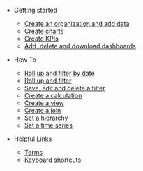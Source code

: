 * Getting started
  * [Create an organization and add data](getting_started/quick-start.md)
  * [Create charts](getting_started/charts.md)
  * [Create KPIs](getting_started/kpis.md)
  * [Add, delete and download dashboards](getting_started/dashboards.md)
  
* How To
  * [Roll up and filter by date](how_to/rollup.md)
  * [Roll up and filter](how_to/filter.md)
  * [Save, edit and delete a filter](how_to/filter.md)
  * [Create a calculation](how_to/calculate.md)
  * [Create a view](how_to/view.md)
  * [Create a join](how_to/join.md)
  * [Set a hierarchy](how_to/hierarchies.md)
  * [Set a time series](how_to/timeseries.md)
  
* Helpful Links
  * [Terms](getting_started/structure.md)
  * [Keyboard shortcuts](keyboard.md)
